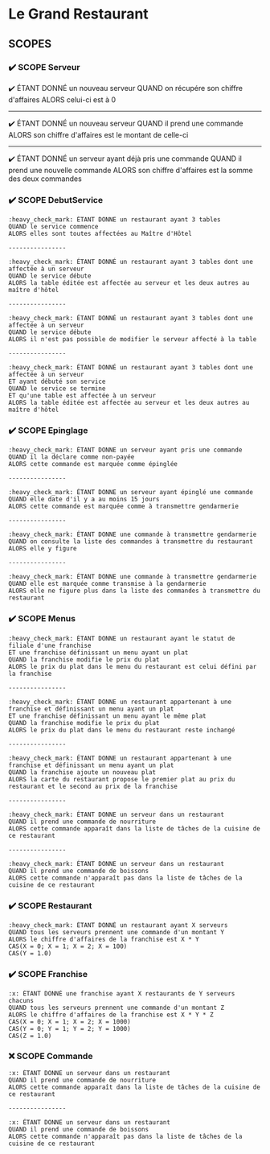 # Le Grand Restaurant

## SCOPES

### :heavy_check_mark: SCOPE Serveur

:heavy_check_mark: ÉTANT DONNÉ un nouveau serveur
QUAND on récupére son chiffre d'affaires
ALORS celui-ci est à 0

----------------

:heavy_check_mark: ÉTANT DONNÉ un nouveau serveur
QUAND il prend une commande
ALORS son chiffre d'affaires est le montant de celle-ci

----------------

:heavy_check_mark: ÉTANT DONNÉ un serveur ayant déjà pris une commande
QUAND il prend une nouvelle commande
ALORS son chiffre d'affaires est la somme des deux commandes

### :heavy_check_mark: SCOPE DebutService

    :heavy_check_mark: ÉTANT DONNE un restaurant ayant 3 tables
    QUAND le service commence
    ALORS elles sont toutes affectées au Maître d'Hôtel

    ----------------

    :heavy_check_mark: ÉTANT DONNÉ un restaurant ayant 3 tables dont une affectée à un serveur
    QUAND le service débute
    ALORS la table éditée est affectée au serveur et les deux autres au maître d'hôtel

    ----------------

    :heavy_check_mark: ÉTANT DONNÉ un restaurant ayant 3 tables dont une affectée à un serveur
    QUAND le service débute
    ALORS il n'est pas possible de modifier le serveur affecté à la table

    ----------------

    :heavy_check_mark: ÉTANT DONNÉ un restaurant ayant 3 tables dont une affectée à un serveur
    ET ayant débuté son service
    QUAND le service se termine
    ET qu'une table est affectée à un serveur
    ALORS la table éditée est affectée au serveur et les deux autres au maître d'hôtel

### :heavy_check_mark: SCOPE Epinglage

    :heavy_check_mark: ÉTANT DONNE un serveur ayant pris une commande
    QUAND il la déclare comme non-payée
    ALORS cette commande est marquée comme épinglée

    ----------------

    :heavy_check_mark: ÉTANT DONNE un serveur ayant épinglé une commande
    QUAND elle date d'il y a au moins 15 jours
    ALORS cette commande est marquée comme à transmettre gendarmerie

    ----------------

    :heavy_check_mark: ÉTANT DONNE une commande à transmettre gendarmerie
    QUAND on consulte la liste des commandes à transmettre du restaurant
    ALORS elle y figure

    ----------------

    :heavy_check_mark: ÉTANT DONNE une commande à transmettre gendarmerie
    QUAND elle est marquée comme transmise à la gendarmerie
    ALORS elle ne figure plus dans la liste des commandes à transmettre du restaurant

### :heavy_check_mark: SCOPE Menus

    :heavy_check_mark: ÉTANT DONNE un restaurant ayant le statut de filiale d'une franchise
    ET une franchise définissant un menu ayant un plat
    QUAND la franchise modifie le prix du plat
    ALORS le prix du plat dans le menu du restaurant est celui défini par la franchise

    ----------------

    :heavy_check_mark: ÉTANT DONNE un restaurant appartenant à une franchise et définissant un menu ayant un plat
    ET une franchise définissant un menu ayant le même plat
    QUAND la franchise modifie le prix du plat
    ALORS le prix du plat dans le menu du restaurant reste inchangé

    ----------------

    :heavy_check_mark: ÉTANT DONNE un restaurant appartenant à une franchise et définissant un menu ayant un plat
    QUAND la franchise ajoute un nouveau plat
    ALORS la carte du restaurant propose le premier plat au prix du restaurant et le second au prix de la franchise

    ----------------

    :heavy_check_mark: ÉTANT DONNE un serveur dans un restaurant
    QUAND il prend une commande de nourriture
    ALORS cette commande apparaît dans la liste de tâches de la cuisine de ce restaurant

    ----------------

    :heavy_check_mark: ÉTANT DONNE un serveur dans un restaurant
    QUAND il prend une commande de boissons
    ALORS cette commande n'apparaît pas dans la liste de tâches de la cuisine de ce restaurant

### :heavy_check_mark: SCOPE Restaurant

    :heavy_check_mark: ÉTANT DONNÉ un restaurant ayant X serveurs
    QUAND tous les serveurs prennent une commande d'un montant Y
    ALORS le chiffre d'affaires de la franchise est X * Y
    CAS(X = 0; X = 1; X = 2; X = 100)
    CAS(Y = 1.0)

### :heavy_check_mark: SCOPE Franchise

    :x: ÉTANT DONNÉ une franchise ayant X restaurants de Y serveurs chacuns
    QUAND tous les serveurs prennent une commande d'un montant Z
    ALORS le chiffre d'affaires de la franchise est X * Y * Z
    CAS(X = 0; X = 1; X = 2; X = 1000)
    CAS(Y = 0; Y = 1; Y = 2; Y = 1000)
    CAS(Z = 1.0)

### :x: SCOPE Commande

	:x: ÉTANT DONNE un serveur dans un restaurant
	QUAND il prend une commande de nourriture
	ALORS cette commande apparaît dans la liste de tâches de la cuisine de ce restaurant

    ----------------

	:x: ÉTANT DONNE un serveur dans un restaurant
	QUAND il prend une commande de boissons
	ALORS cette commande n'apparaît pas dans la liste de tâches de la cuisine de ce restaurant